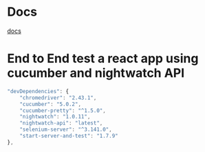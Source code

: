 
# Docs

[docs](./index.md)

# End to End test a react app using cucumber and nightwatch API

```javascript
"devDependencies": {
    "chromedriver": "2.43.1",
    "cucumber": "5.0.2",
    "cucumber-pretty": "^1.5.0",
    "nightwatch": "1.0.11",
    "nightwatch-api": "latest",
    "selenium-server": "^3.141.0",
    "start-server-and-test": "1.7.9"
},
```